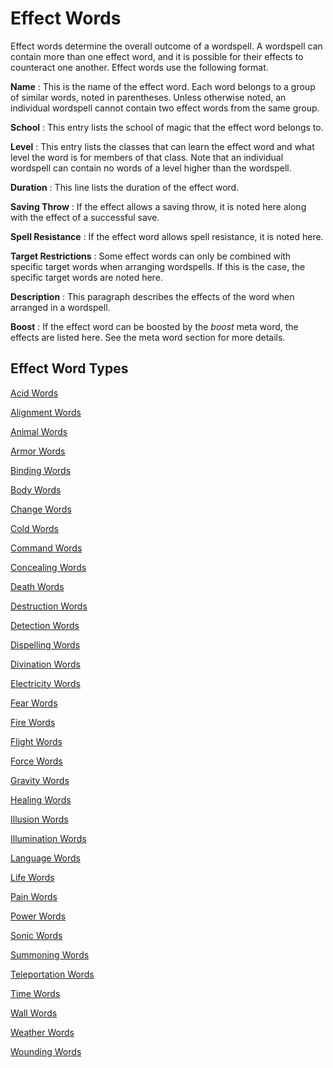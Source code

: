 # Effect Words

Effect words determine the overall outcome of a wordspell. A wordspell can contain more than one effect word, and it is possible for their effects to counteract one another. Effect words use the following format.

**Name** : This is the name of the effect word. Each word belongs to a group of similar words, noted in parentheses. Unless otherwise noted, an individual wordspell cannot contain two effect words from the same group.

**School** : This entry lists the school of magic that the effect word belongs to.

**Level** : This entry lists the classes that can learn the effect word and what level the word is for members of that class. Note that an individual wordspell can contain no words of a level higher than the wordspell.

**Duration** : This line lists the duration of the effect word.

**Saving Throw** : If the effect allows a saving throw, it is noted here along with the effect of a successful save.

**Spell Resistance** : If the effect word allows spell resistance, it is noted here.

**Target Restrictions** : Some effect words can only be combined with specific target words when arranging wordspells. If this is the case, the specific target words are noted here.

**Description** : This paragraph describes the effects of the word when arranged in a wordspell.

**Boost** : If the effect word can be boosted by the _boost_ meta word, the effects are listed here. See the meta word section for more details.

## Effect Word Types

[Acid Words](effectwords/acidWords.html)

[Alignment Words](effectwords/alignmentWords.html)

[Animal Words](effectwords/animalWords.html)

[Armor Words](effectwords/armorWords.html)

[Binding Words](effectwords/bindingWords.html)

[Body Words](effectwords/bodyWords.html)

[Change Words](effectwords/changeWords.html)

[Cold Words](effectwords/coldWords.html)

[Command Words](effectwords/commandWords.html)

[Concealing Words](effectwords/concealingWords.html)

[Death Words](effectwords/deathWords.html)

[Destruction Words](effectwords/destructionWords.html)

[Detection Words](effectwords/detectionWords.html)

[Dispelling Words](effectwords/dispellingWords.html)

[Divination Words](effectwords/divinationWords.html)

[Electricity Words](effectwords/electricityWords.html)

[Fear Words](effectwords/fearWords.html)

[Fire Words](effectwords/fireWords.html)

[Flight Words](effectwords/flightWords.html)

[Force Words](effectwords/forceWords.html)

[Gravity Words](effectwords/gravityWords.html)

[Healing Words](effectwords/healingWords.html)

[Illusion Words](effectwords/illusionWords.html)

[Illumination Words](effectwords/illuminationWords.html)

[Language Words](effectwords/languageWords.html)

[Life Words](effectwords/lifeWords.html)

[Pain Words](effectwords/painWords.html)

[Power Words](effectwords/powerWords.html)

[Sonic Words](effectwords/sonicWords.html)

[Summoning Words](effectwords/summoningWords.html)

[Teleportation Words](effectwords/teleportationWords.html)

[Time Words](effectwords/timeWords.html)

[Wall Words](effectwords/wallWords.html)

[Weather Words](effectwords/weatherWords.html)

[Wounding Words](effectwords/woundingWords.html)

